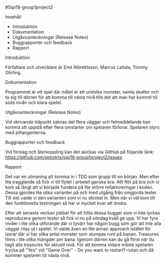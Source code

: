 #Sipi18-group1project2

Innehåll
* Introduktion
* Dokumentation
* Utgåvoanteckningar (Release Notes)
* Buggrapporter och feedback
* Rapport

Introduktion

 Författare och utvecklare är Emil Albrektsson, Marcus Laitala, Tommy Ohrling.

Dokumentation

 Programmet är ett spel där målet är att undvika monster, samla skatter och ta sig till dörren för att komma till nästa nivå tills det att man har kommit till sista nivån och klara spelet.
 
Utgåvoanteckningar (Release Notes) 

 Vid skrivande tidpunkt saknas det flera väggar och felmeddelande kan komma att uppstå efter flera omstarter om spelaren förlorar. Spelaren styrs med piltangenterna.
 
Buggrapporter och feedback

  Vid förslag och återkoppling kan det skickas via GitHub på följande länk:
  https://github.com/spirotris/sipi18-group1project2/issues
  
Rapport

 Det var en utmaning att komma in i TDD som grupp till en början. Men efter lite tragglande så fick vi till flytet i arbetet ganska bra. Allt flöt på bra och vi kom så långt att vi började fundera på lite större refaktoreringar i koden. Dessa gjordes lite olika varianter på och med utgång från omgjorda tester. Till sist valde vi den varianten som vi nu skickat in. Men när vi väl kom till den funktionella testningen så har vi mycket kvar att önska. 
 
Efter att senaste veckan jobbat för att hitta dessa buggar som vi inte lyckas reproducera genom tester så fick vi nu på söndag kväll ge upp. Vi har fyra nivåer i lite olika utförande där vi tyvärr har någon bugg som gör att inte alla väggar ritas ut i spelet. Vi valde även en lite annan approach istället för lasrar där vi har olika antal monster som slumpas runt på banan. Treasures finns i lite olika mängder per bana. Igenom dörren kan du gå först när du tagit alla treasures för aktuell nivå. För att komma vidare måste spelaren trycka på "Yes" vid "Game Over" - Do you want to restart?-rutan och då kommer spelaren till nästa nivå.
